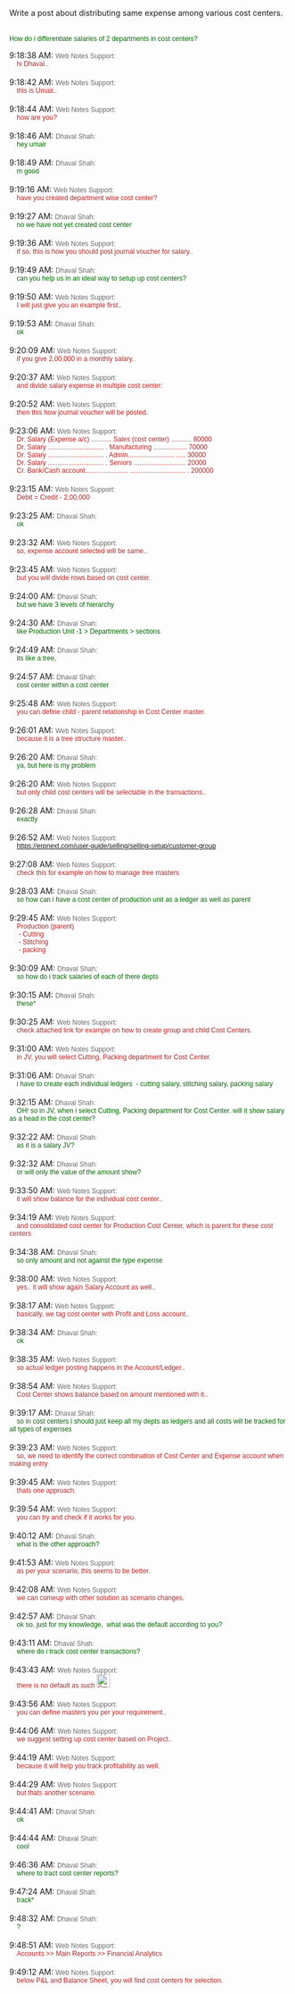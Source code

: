 Write a post about distributing same expense among various cost centers.

<div><span style="color: rgb(0, 100, 0); font-family: Verdana, sans-serif; font-size: 9pt; line-height: 1.42857143;">&nbsp;&nbsp;</span>
    <br>
</div>
<div><span style="color:#006400;font-size:9.0pt;font-family:Verdana,sans-serif">How do i differentiate salaries of 2 departments in <span class="il">cost</span>  <span class="il">centers</span>?</span>
    <br>
</div>
<div><span style="color:#006400;font-size:9.0pt;font-family:Verdana,sans-serif"><br></span>
</div>9:18:38 AM: <span style="color:#696969;font-size:9.0pt;font-family:Verdana,sans-serif">Web Notes Support:</span>
<br><span style="color:#b22222;font-size:9.0pt;font-family:Verdana,sans-serif">&nbsp;&nbsp;&nbsp;&nbsp;hi Dhaval..</span>
<br>
<br>9:18:42 AM: <span style="color:#696969;font-size:9.0pt;font-family:Verdana,sans-serif">Web Notes Support:</span>
<br><span style="color:#b22222;font-size:9.0pt;font-family:Verdana,sans-serif">&nbsp;&nbsp;&nbsp;&nbsp;this is Umair..</span>
<br>
<br>9:18:44 AM: <span style="color:#696969;font-size:9.0pt;font-family:Verdana,sans-serif">Web Notes Support:</span>
<br><span style="color:#b22222;font-size:9.0pt;font-family:Verdana,sans-serif">&nbsp;&nbsp;&nbsp;&nbsp;how are you?</span>
<br>
<br>9:18:46 AM: <span style="color:#696969;font-size:9.0pt;font-family:Verdana,sans-serif">Dhaval Shah:</span>
<br><span style="color:#006400;font-size:9.0pt;font-family:Verdana,sans-serif">&nbsp;&nbsp;&nbsp;&nbsp;hey umair</span>
<br>
<br>9:18:49 AM: <span style="color:#696969;font-size:9.0pt;font-family:Verdana,sans-serif">Dhaval Shah:</span>
<br><span style="color:#006400;font-size:9.0pt;font-family:Verdana,sans-serif">&nbsp;&nbsp;&nbsp;&nbsp;m good</span>
<br>
<br>9:19:16 AM: <span style="color:#696969;font-size:9.0pt;font-family:Verdana,sans-serif">Web Notes Support:</span>
<br><span style="color:#b22222;font-size:9.0pt;font-family:Verdana,sans-serif">&nbsp;&nbsp;&nbsp;&nbsp;have you created department wise <span class="il">cost</span>  <span class="il">center</span>?</span>
<br>
<br>9:19:27 AM: <span style="color:#696969;font-size:9.0pt;font-family:Verdana,sans-serif">Dhaval Shah:</span>
<br><span style="color:#006400;font-size:9.0pt;font-family:Verdana,sans-serif">&nbsp;&nbsp;&nbsp;&nbsp;no we have not yet created <span class="il">cost</span>  <span class="il">center</span></span>
<br>
<br>9:19:36 AM: <span style="color:#696969;font-size:9.0pt;font-family:Verdana,sans-serif">Web Notes Support:</span>
<br><span style="color:#b22222;font-size:9.0pt;font-family:Verdana,sans-serif">&nbsp;&nbsp;&nbsp;&nbsp;if so, this is how you should post journal voucher for salary..</span>
<br>
<br>9:19:49 AM: <span style="color:#696969;font-size:9.0pt;font-family:Verdana,sans-serif">Dhaval Shah:</span>
<br><span style="color:#006400;font-size:9.0pt;font-family:Verdana,sans-serif">&nbsp;&nbsp;&nbsp;&nbsp;can you help us in an ideal way to setup up <span class="il">cost</span>  <span class="il">centers</span>?</span>
<br>
<br>9:19:50 AM: <span style="color:#696969;font-size:9.0pt;font-family:Verdana,sans-serif">Web Notes Support:</span>
<br><span style="color:#b22222;font-size:9.0pt;font-family:Verdana,sans-serif">&nbsp;&nbsp;&nbsp;&nbsp;I will just give you an example first..</span>
<br>
<br>9:19:53 AM: <span style="color:#696969;font-size:9.0pt;font-family:Verdana,sans-serif">Dhaval Shah:</span>
<br><span style="color:#006400;font-size:9.0pt;font-family:Verdana,sans-serif">&nbsp;&nbsp;&nbsp;&nbsp;ok</span>
<br>
<br>9:20:09 AM: <span style="color:#696969;font-size:9.0pt;font-family:Verdana,sans-serif">Web Notes Support:</span>
<br><span style="color:#b22222;font-size:9.0pt;font-family:Verdana,sans-serif">&nbsp;&nbsp;&nbsp;&nbsp;if you give 2,00,000 in a monthly salary..</span>
<br>
<br>9:20:37 AM: <span style="color:#696969;font-size:9.0pt;font-family:Verdana,sans-serif">Web Notes Support:</span>
<br><span style="color:#b22222;font-size:9.0pt;font-family:Verdana,sans-serif">&nbsp;&nbsp;&nbsp;&nbsp;and divide salary expense in multiple <span class="il">cost</span>  <span class="il">center</span>:</span>
<br>
<br>9:20:52 AM: <span style="color:#696969;font-size:9.0pt;font-family:Verdana,sans-serif">Web Notes Support:</span>
<br><span style="color:#b22222;font-size:9.0pt;font-family:Verdana,sans-serif">&nbsp;&nbsp;&nbsp;&nbsp;then this how journal voucher will be posted.</span>
<br>
<br>9:23:06 AM: <span style="color:#696969;font-size:9.0pt;font-family:Verdana,sans-serif">Web Notes Support:</span>
<br><span style="color:#b22222;font-size:9.0pt;font-family:Verdana,sans-serif">&nbsp;&nbsp;&nbsp;&nbsp;Dr. Salary (Expense a/c) ........... Sales (<span class="il">cost</span>  <span class="il">center</span>) ........... 80000
<br>&nbsp;&nbsp;&nbsp;&nbsp;Dr. Salary ..............................
<wbr>. Manufacturing .................. 70000
<br>&nbsp;&nbsp;&nbsp;&nbsp;Dr. Salary ..............................
<wbr>. Admin.........................
<wbr>..... 30000
<br>&nbsp;&nbsp;&nbsp;&nbsp;Dr. Salary ..............................
<wbr>. Seniors ............................ 20000
<br>&nbsp;&nbsp;&nbsp;&nbsp;Cr. Bank/Cash account.......................
<wbr>..............................
<wbr>. 200000</span>
<br>
<br>9:23:15 AM: <span style="color:#696969;font-size:9.0pt;font-family:Verdana,sans-serif">Web Notes Support:</span>
<br><span style="color:#b22222;font-size:9.0pt;font-family:Verdana,sans-serif">&nbsp;&nbsp;&nbsp;&nbsp;Debit = Credit - 2,00,000</span>
<br>
<br>9:23:25 AM: <span style="color:#696969;font-size:9.0pt;font-family:Verdana,sans-serif">Dhaval Shah:</span>
<br><span style="color:#006400;font-size:9.0pt;font-family:Verdana,sans-serif">&nbsp;&nbsp;&nbsp;&nbsp;ok</span>
<br>
<br>9:23:32 AM: <span style="color:#696969;font-size:9.0pt;font-family:Verdana,sans-serif">Web Notes Support:</span>
<br><span style="color:#b22222;font-size:9.0pt;font-family:Verdana,sans-serif">&nbsp;&nbsp;&nbsp;&nbsp;so, expense account selected will be same..</span>
<br>
<br>9:23:45 AM: <span style="color:#696969;font-size:9.0pt;font-family:Verdana,sans-serif">Web Notes Support:</span>
<br><span style="color:#b22222;font-size:9.0pt;font-family:Verdana,sans-serif">&nbsp;&nbsp;&nbsp;&nbsp;but you will divide rows based on <span class="il">cost</span>  <span class="il">center</span>.</span>
<br>
<br>9:24:00 AM: <span style="color:#696969;font-size:9.0pt;font-family:Verdana,sans-serif">Dhaval Shah:</span>
<br><span style="color:#006400;font-size:9.0pt;font-family:Verdana,sans-serif">&nbsp;&nbsp;&nbsp;&nbsp;but we have 3 levels of hierarchy</span>
<br>
<br>9:24:30 AM: <span style="color:#696969;font-size:9.0pt;font-family:Verdana,sans-serif">Dhaval Shah:</span>
<br><span style="color:#006400;font-size:9.0pt;font-family:Verdana,sans-serif">&nbsp;&nbsp;&nbsp;&nbsp;like Production Unit -1 &gt; Departments &gt; sections</span>
<br>
<br>9:24:49 AM: <span style="color:#696969;font-size:9.0pt;font-family:Verdana,sans-serif">Dhaval Shah:</span>
<br><span style="color:#006400;font-size:9.0pt;font-family:Verdana,sans-serif">&nbsp;&nbsp;&nbsp;&nbsp;its like a tree,</span>
<br>
<br>9:24:57 AM: <span style="color:#696969;font-size:9.0pt;font-family:Verdana,sans-serif">Dhaval Shah:</span>
<br><span style="color:#006400;font-size:9.0pt;font-family:Verdana,sans-serif">&nbsp;&nbsp;&nbsp;&nbsp;<span class="il">cost</span>  <span class="il">center</span> within a <span class="il">cost</span>  <span class="il">center</span></span>
<br>
<br>9:25:48 AM: <span style="color:#696969;font-size:9.0pt;font-family:Verdana,sans-serif">Web Notes Support:</span>
<br><span style="color:#b22222;font-size:9.0pt;font-family:Verdana,sans-serif">&nbsp;&nbsp;&nbsp;&nbsp;you can define child - parent relationship in <span class="il">Cost</span>  <span class="il">Center</span> master.</span>
<br>
<br>9:26:01 AM: <span style="color:#696969;font-size:9.0pt;font-family:Verdana,sans-serif">Web Notes Support:</span>
<br><span style="color:#b22222;font-size:9.0pt;font-family:Verdana,sans-serif">&nbsp;&nbsp;&nbsp;&nbsp;because it is a tree structure master..</span>
<br>
<br>9:26:20 AM: <span style="color:#696969;font-size:9.0pt;font-family:Verdana,sans-serif">Dhaval Shah:</span>
<br><span style="color:#006400;font-size:9.0pt;font-family:Verdana,sans-serif">&nbsp;&nbsp;&nbsp;&nbsp;ya, but here is my problem</span>
<br>
<br>9:26:20 AM: <span style="color:#696969;font-size:9.0pt;font-family:Verdana,sans-serif">Web Notes Support:</span>
<br><span style="color:#b22222;font-size:9.0pt;font-family:Verdana,sans-serif">&nbsp;&nbsp;&nbsp;&nbsp;but only child <span class="il">cost</span>  <span class="il">centers</span> will be selectable in the transactions..</span>
<br>
<br>9:26:28 AM: <span style="color:#696969;font-size:9.0pt;font-family:Verdana,sans-serif">Dhaval Shah:</span>
<br><span style="color:#006400;font-size:9.0pt;font-family:Verdana,sans-serif">&nbsp;&nbsp;&nbsp;&nbsp;exactly</span>
<br>
<br>9:26:52 AM: <span style="color:#696969;font-size:9.0pt;font-family:Verdana,sans-serif">Web Notes Support:</span>
<br><span style="color:#b22222;font-size:9.0pt;font-family:Verdana,sans-serif">&nbsp;&nbsp;&nbsp;&nbsp;<a href="https://erpnext.com/user-guide/selling/selling-setup/customer-group" target="_blank">https://erpnext.com/user-<wbr>guide/selling/selling-setup/<wbr>customer-group</a></span>
<br>
<br>9:27:08 AM: <span style="color:#696969;font-size:9.0pt;font-family:Verdana,sans-serif">Web Notes Support:</span>
<br><span style="color:#b22222;font-size:9.0pt;font-family:Verdana,sans-serif">&nbsp;&nbsp;&nbsp;&nbsp;check this for example on how to manage tree masters</span>
<br>
<br>9:28:03 AM: <span style="color:#696969;font-size:9.0pt;font-family:Verdana,sans-serif">Dhaval Shah:</span>
<br><span style="color:#006400;font-size:9.0pt;font-family:Verdana,sans-serif">&nbsp;&nbsp;&nbsp;&nbsp;so how can i have a <span class="il">cost</span>  <span class="il">center</span> of production unit as a ledger as well as parent</span>
<br>
<br>9:29:45 AM: <span style="color:#696969;font-size:9.0pt;font-family:Verdana,sans-serif">Web Notes Support:</span>
<br><span style="color:#b22222;font-size:9.0pt;font-family:Verdana,sans-serif">&nbsp;&nbsp;&nbsp;&nbsp;Production (parent)<br>&nbsp;&nbsp;&nbsp;&nbsp; - Cutting<br>&nbsp;&nbsp;&nbsp;&nbsp; - Stitching<br>&nbsp;&nbsp;&nbsp;&nbsp; - packing</span>
<br>
<br>9:30:09 AM: <span style="color:#696969;font-size:9.0pt;font-family:Verdana,sans-serif">Dhaval Shah:</span>
<br><span style="color:#006400;font-size:9.0pt;font-family:Verdana,sans-serif">&nbsp;&nbsp;&nbsp;&nbsp;so how do i track salaries of each of there depts</span>
<br>
<br>9:30:15 AM: <span style="color:#696969;font-size:9.0pt;font-family:Verdana,sans-serif">Dhaval Shah:</span>
<br><span style="color:#006400;font-size:9.0pt;font-family:Verdana,sans-serif">&nbsp;&nbsp;&nbsp;&nbsp;these*</span>
<br>
<br>9:30:25 AM: <span style="color:#696969;font-size:9.0pt;font-family:Verdana,sans-serif">Web Notes Support:</span>
<br><span style="color:#b22222;font-size:9.0pt;font-family:Verdana,sans-serif">&nbsp;&nbsp;&nbsp;&nbsp;check attached link for example on how to create group and child <span class="il">Cost</span>  <span class="il">Centers</span>.</span>
<br>
<br>9:31:00 AM: <span style="color:#696969;font-size:9.0pt;font-family:Verdana,sans-serif">Web Notes Support:</span>
<br><span style="color:#b22222;font-size:9.0pt;font-family:Verdana,sans-serif">&nbsp;&nbsp;&nbsp;&nbsp;in JV, you will select Cutting, Packing department for <span class="il">Cost</span>  <span class="il">Center</span>.</span>
<br>
<br>9:31:06 AM: <span style="color:#696969;font-size:9.0pt;font-family:Verdana,sans-serif">Dhaval Shah:</span>
<br><span style="color:#006400;font-size:9.0pt;font-family:Verdana,sans-serif">&nbsp;&nbsp;&nbsp;&nbsp;i have to create each individual ledgers &nbsp;- cutting salary, stitching salary, packing salary</span>
<br>
<br>9:32:15 AM: <span style="color:#696969;font-size:9.0pt;font-family:Verdana,sans-serif">Dhaval Shah:</span>
<br><span style="color:#006400;font-size:9.0pt;font-family:Verdana,sans-serif">&nbsp;&nbsp;&nbsp;&nbsp;OH! so in JV, when i select Cutting, Packing department for <span class="il">Cost</span>  <span class="il">Center</span>. will it show salary as a head in
the <span class="il">cost</span>  <span class="il">center</span>?</span>
<br>
<br>9:32:22 AM: <span style="color:#696969;font-size:9.0pt;font-family:Verdana,sans-serif">Dhaval Shah:</span>
<br><span style="color:#006400;font-size:9.0pt;font-family:Verdana,sans-serif">&nbsp;&nbsp;&nbsp;&nbsp;as it is a salary JV?</span>
<br>
<br>9:32:32 AM: <span style="color:#696969;font-size:9.0pt;font-family:Verdana,sans-serif">Dhaval Shah:</span>
<br><span style="color:#006400;font-size:9.0pt;font-family:Verdana,sans-serif">&nbsp;&nbsp;&nbsp;&nbsp;or will only the value of the amount show?</span>
<br>
<br>9:33:50 AM: <span style="color:#696969;font-size:9.0pt;font-family:Verdana,sans-serif">Web Notes Support:</span>
<br><span style="color:#b22222;font-size:9.0pt;font-family:Verdana,sans-serif">&nbsp;&nbsp;&nbsp;&nbsp;it will show balance for the individual <span class="il">cost</span>  <span class="il">center</span>..</span>
<br>
<br>9:34:19 AM: <span style="color:#696969;font-size:9.0pt;font-family:Verdana,sans-serif">Web Notes Support:</span>
<br><span style="color:#b22222;font-size:9.0pt;font-family:Verdana,sans-serif">&nbsp;&nbsp;&nbsp;&nbsp;and consolidated <span class="il">cost</span>  <span class="il">center</span> for Production <span class="il">Cost</span>  <span class="il">Center</span>, which
is parent for these <span class="il">cost</span>  <span class="il">centers</span></span>
<br>
<br>9:34:38 AM: <span style="color:#696969;font-size:9.0pt;font-family:Verdana,sans-serif">Dhaval Shah:</span>
<br><span style="color:#006400;font-size:9.0pt;font-family:Verdana,sans-serif">&nbsp;&nbsp;&nbsp;&nbsp;so only amount and not against the type expense</span>
<br>
<br>9:38:00 AM: <span style="color:#696969;font-size:9.0pt;font-family:Verdana,sans-serif">Web Notes Support:</span>
<br><span style="color:#b22222;font-size:9.0pt;font-family:Verdana,sans-serif">&nbsp;&nbsp;&nbsp;&nbsp;yes.. it will show again Salary Account as well..</span>
<br>
<br>9:38:17 AM: <span style="color:#696969;font-size:9.0pt;font-family:Verdana,sans-serif">Web Notes Support:</span>
<br><span style="color:#b22222;font-size:9.0pt;font-family:Verdana,sans-serif">&nbsp;&nbsp;&nbsp;&nbsp;basically, we tag <span class="il">cost</span>  <span class="il">center</span> with Profit and Loss account..</span>
<br>
<br>9:38:34 AM: <span style="color:#696969;font-size:9.0pt;font-family:Verdana,sans-serif">Dhaval Shah:</span>
<br><span style="color:#006400;font-size:9.0pt;font-family:Verdana,sans-serif">&nbsp;&nbsp;&nbsp;&nbsp;ok</span>
<br>
<br>9:38:35 AM: <span style="color:#696969;font-size:9.0pt;font-family:Verdana,sans-serif">Web Notes Support:</span>
<br><span style="color:#b22222;font-size:9.0pt;font-family:Verdana,sans-serif">&nbsp;&nbsp;&nbsp;&nbsp;so actual ledger posting happens in the Account/Ledger..</span>
<br>
<br>9:38:54 AM: <span style="color:#696969;font-size:9.0pt;font-family:Verdana,sans-serif">Web Notes Support:</span>
<br><span style="color:#b22222;font-size:9.0pt;font-family:Verdana,sans-serif">&nbsp;&nbsp;&nbsp;&nbsp;<span class="il">Cost</span>  <span class="il">Center</span> shows balance based on amount mentioned with it..</span>
<br>
<br>9:39:17 AM: <span style="color:#696969;font-size:9.0pt;font-family:Verdana,sans-serif">Dhaval Shah:</span>
<br><span style="color:#006400;font-size:9.0pt;font-family:Verdana,sans-serif">&nbsp;&nbsp;&nbsp;&nbsp;so in <span class="il">cost</span>  <span class="il">centers</span> i should just keep all my depts as ledgers and all <span class="il">costs</span> will be
tracked for all types of expenses</span>
<br>
<br>9:39:23 AM: <span style="color:#696969;font-size:9.0pt;font-family:Verdana,sans-serif">Web Notes Support:</span>
<br><span style="color:#b22222;font-size:9.0pt;font-family:Verdana,sans-serif">&nbsp;&nbsp;&nbsp;&nbsp;so, we need to identify the correct combination of <span class="il">Cost</span>  <span class="il">Center</span> and Expense account when making entry</span>
<br>
<br>9:39:45 AM: <span style="color:#696969;font-size:9.0pt;font-family:Verdana,sans-serif">Web Notes Support:</span>
<br><span style="color:#b22222;font-size:9.0pt;font-family:Verdana,sans-serif">&nbsp;&nbsp;&nbsp;&nbsp;thats one approach.</span>
<br>
<br>9:39:54 AM: <span style="color:#696969;font-size:9.0pt;font-family:Verdana,sans-serif">Web Notes Support:</span>
<br><span style="color:#b22222;font-size:9.0pt;font-family:Verdana,sans-serif">&nbsp;&nbsp;&nbsp;&nbsp;you can try and check if it works for you.</span>
<br>
<br>9:40:12 AM: <span style="color:#696969;font-size:9.0pt;font-family:Verdana,sans-serif">Dhaval Shah:</span>
<br><span style="color:#006400;font-size:9.0pt;font-family:Verdana,sans-serif">&nbsp;&nbsp;&nbsp;&nbsp;what is the other approach?</span>
<br>
<br>9:41:53 AM: <span style="color:#696969;font-size:9.0pt;font-family:Verdana,sans-serif">Web Notes Support:</span>
<br><span style="color:#b22222;font-size:9.0pt;font-family:Verdana,sans-serif">&nbsp;&nbsp;&nbsp;&nbsp;as per your scenario, this seems to be better.</span>
<br>
<br>9:42:08 AM: <span style="color:#696969;font-size:9.0pt;font-family:Verdana,sans-serif">Web Notes Support:</span>
<br><span style="color:#b22222;font-size:9.0pt;font-family:Verdana,sans-serif">&nbsp;&nbsp;&nbsp;&nbsp;we can comeup with other solution as scenario changes.</span>
<br>
<br>9:42:57 AM: <span style="color:#696969;font-size:9.0pt;font-family:Verdana,sans-serif">Dhaval Shah:</span>
<br><span style="color:#006400;font-size:9.0pt;font-family:Verdana,sans-serif">&nbsp;&nbsp;&nbsp;&nbsp;ok so, just for my knowledge, &nbsp;what was the default according to you?</span>
<br>
<br>9:43:11 AM: <span style="color:#696969;font-size:9.0pt;font-family:Verdana,sans-serif">Dhaval Shah:</span>
<br><span style="color:#006400;font-size:9.0pt;font-family:Verdana,sans-serif">&nbsp;&nbsp;&nbsp;&nbsp;where do i track <span class="il">cost</span>  <span class="il">center</span> transactions?</span>
<br>
<br>9:43:43 AM: <span style="color:#696969;font-size:9.0pt;font-family:Verdana,sans-serif">Web Notes Support:</span>
<br><span style="color:#b22222;font-size:9.0pt;font-family:Verdana,sans-serif">&nbsp;&nbsp;&nbsp;&nbsp;there is no default as such <img class="CToWUd" src="https://mail.google.com/mail/u/0/?ui=2&amp;ik=5ded98c3b2&amp;view=fimg&amp;th=14997f6e6fc0690c&amp;attid=0.2&amp;disp=emb&amp;attbid=ANGjdJ8-s7s_w-HjfYCzquJ_jtWcYmi_jio2e21FfwAQMuN0Ojva3jv5ASXx__dGcNPLBGFnkLIhVx7IEYFiJRpimtb3Baen5vbSkns_O1ZHy63fuzSb1DKi0IilcQE&amp;sz=w1600-h1000&amp;ats=1415597192468&amp;rm=14997f6e6fc0690c&amp;zw&amp;atsh=1" alt="Smiley: Smile" title="Smile" height="24" width="24"></span>
<br>
<br>9:43:56 AM: <span style="color:#696969;font-size:9.0pt;font-family:Verdana,sans-serif">Web Notes Support:</span>
<br><span style="color:#b22222;font-size:9.0pt;font-family:Verdana,sans-serif">&nbsp;&nbsp;&nbsp;&nbsp;you can define masters you per your requirement..</span>
<br>
<br>9:44:06 AM: <span style="color:#696969;font-size:9.0pt;font-family:Verdana,sans-serif">Web Notes Support:</span>
<br><span style="color:#b22222;font-size:9.0pt;font-family:Verdana,sans-serif">&nbsp;&nbsp;&nbsp;&nbsp;we suggest setting up <span class="il">cost</span>  <span class="il">center</span> based on Project..</span>
<br>
<br>9:44:19 AM: <span style="color:#696969;font-size:9.0pt;font-family:Verdana,sans-serif">Web Notes Support:</span>
<br><span style="color:#b22222;font-size:9.0pt;font-family:Verdana,sans-serif">&nbsp;&nbsp;&nbsp;&nbsp;because it will help you track profitability as well.</span>
<br>
<br>9:44:29 AM: <span style="color:#696969;font-size:9.0pt;font-family:Verdana,sans-serif">Web Notes Support:</span>
<br><span style="color:#b22222;font-size:9.0pt;font-family:Verdana,sans-serif">&nbsp;&nbsp;&nbsp;&nbsp;but thats another scenario.</span>
<br>
<br>9:44:41 AM: <span style="color:#696969;font-size:9.0pt;font-family:Verdana,sans-serif">Dhaval Shah:</span>
<br><span style="color:#006400;font-size:9.0pt;font-family:Verdana,sans-serif">&nbsp;&nbsp;&nbsp;&nbsp;ok</span>
<br>
<br>9:44:44 AM: <span style="color:#696969;font-size:9.0pt;font-family:Verdana,sans-serif">Dhaval Shah:</span>
<br><span style="color:#006400;font-size:9.0pt;font-family:Verdana,sans-serif">&nbsp;&nbsp;&nbsp;&nbsp;cool</span>
<br>
<br>9:46:36 AM: <span style="color:#696969;font-size:9.0pt;font-family:Verdana,sans-serif">Dhaval Shah:</span>
<br><span style="color:#006400;font-size:9.0pt;font-family:Verdana,sans-serif">&nbsp;&nbsp;&nbsp;&nbsp;where to tract <span class="il">cost</span>  <span class="il">center</span> reports?</span>
<br>
<br>9:47:24 AM: <span style="color:#696969;font-size:9.0pt;font-family:Verdana,sans-serif">Dhaval Shah:</span>
<br><span style="color:#006400;font-size:9.0pt;font-family:Verdana,sans-serif">&nbsp;&nbsp;&nbsp;&nbsp;track*</span>
<br>
<br>9:48:32 AM: <span style="color:#696969;font-size:9.0pt;font-family:Verdana,sans-serif">Dhaval Shah:</span>
<br><span style="color:#006400;font-size:9.0pt;font-family:Verdana,sans-serif">&nbsp;&nbsp;&nbsp;&nbsp;?</span>
<br>
<br>9:48:51 AM: <span style="color:#696969;font-size:9.0pt;font-family:Verdana,sans-serif">Web Notes Support:</span>
<br><span style="color:#b22222;font-size:9.0pt;font-family:Verdana,sans-serif">&nbsp;&nbsp;&nbsp;&nbsp;Accounts &gt;&gt; Main Reports &gt;&gt; Financial Analytics</span>
<br>
<br>9:49:12 AM: <span style="color:#696969;font-size:9.0pt;font-family:Verdana,sans-serif">Web Notes Support:</span>
<br><span style="color:#b22222;font-size:9.0pt;font-family:Verdana,sans-serif">&nbsp;&nbsp;&nbsp;&nbsp;below P&amp;L and Balance Sheet, you will find <span class="il">cost</span>  <span class="il">centers</span> for selection.</span>